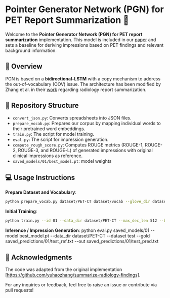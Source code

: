 # Pointer Generator Network (PGN) for PET Report Summarization :bookmark_tabs:

Welcome to the **Pointer Generator Network (PGN) for PET report summarization** implementation. This model is included in our [paper](#link-to-paper) and sets a baseline for deriving impressions based on PET findings and relevant background information.

## :mag_right: Overview

PGN is based on a **bidirectional-LSTM** with a copy mechanism to address the out-of-vocabulary (OOV) issue. The architecture has been modified by Zhang et al. in their [work](https://arxiv.org/abs/1809.04698) regarding radiology report summarization.

## :file_folder: Repository Structure

- `convert_json.py`: Converts spreadsheets into JSON files.
- `prepare_vocab.py`: Prepares our corpus by mapping individual words to their pretrained word embeddings.
- `train.py`: The script for model training.
- `eval.py`: The script for impression generation. 
- `compute_rough_score.py`: Computes ROUGE metrics (ROUGE-1, ROUGE-2, ROUGE-3, and ROUGE-L) of generated impressions with original clinical impressions as reference.
- `saved_models/01/best_model.pt`: model weights 

## :computer: Usage Instructions

**Prepare Dataset and Vocabulary**:
```bash
python prepare_vocab.py dataset/PET-CT dataset/vocab --glove_dir dataset/glove --wv_file radglove.800M.100d.txt --wv_dim 100 --lower
```

**Initial Training**:
```bash
python train.py --id 01 --data_dir dataset/PET-CT --max_dec_len 512 --background --num_epoch 30 --batch_size 25
```

**Inference / Impression Generation**:
python eval.py  saved_models/01 --model best_model.pt --data_dir dataset/PET-CT --dataset test --gold saved_predictions/01/test_ref.txt --out saved_predictions/01/test_pred.txt

## 👏 Acknowledgments

The code was adapted from the original implementation [https://github.com/yuhaozhang/summarize-radiology-findings].

For any inquiries or feedback, feel free to raise an issue or contribute via pull requests!

